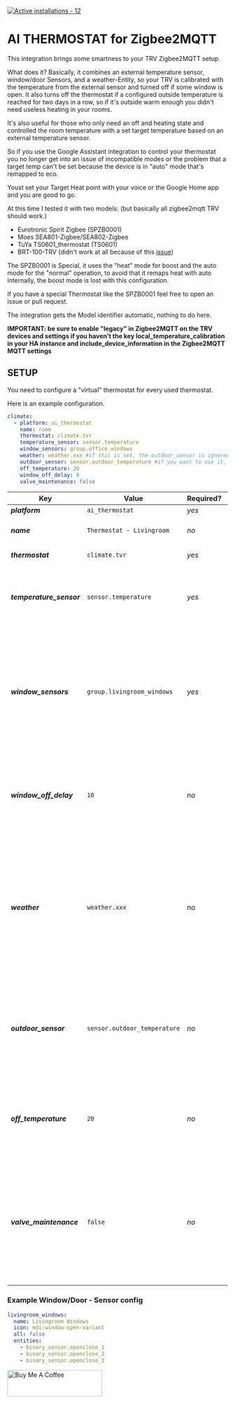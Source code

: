[![Active installations - 12](https://badge.t-haber.de/badge/ai_thermostat)](https://github.com/KartoffelToby/ai_thermostat/)
# AI THERMOSTAT for Zigbee2MQTT

This integration brings some smartness to your TRV Zigbee2MQTT setup.

What does it? Basically, it combines an external temperature sensor, window/door Sensors, and a weather-Entity, so your TRV is calibrated with the temperature from the external sensor and turned off if some window is open. It also turns off the thermostat if a configured outside temperature is reached for two days in a row, so if it's outside warm enough you didn't need useless heating in your rooms.

It's also useful for those who only need an off and heating state and controlled the room temperature with a set target temperature based on an external temperature sensor.

So if you use the Google Assistant integration to control your thermostat you no longer get into an issue of incompatible modes or the problem that a target temp can't be set because the device is in "auto" mode that's remapped to eco.

Youst set your Target Heat point with your voice or the Google Home app and you are good to go.

At this time I tested it with two models: (but basically all zigbee2mqtt TRV should work.)

- Eurotronic Spirit Zigbee (SPZB0001)
- Moes SEA801-Zigbee/SEA802-Zigbee
- TuYa TS0601_thermostat (TS0601)
- BRT-100-TRV (didn't work at all because of this [issue](https://github.com/Koenkk/zigbee2mqtt/issues/9486)) 

The SPZB0001 is Special, it uses the "heat" mode for boost and the auto mode for the "normal" operation, to avoid that it remaps heat with auto internally, the boost mode is lost with this configuration.

If you have a special Thermostat like the SPZB0001 feel free to open an issue or pull request.

The integration gets the Model identifier automatic, nothing to do here.

**IMPORTANT: be sure to enable "legacy" in Zigbee2MQTT on the TRV devices and settings if you haven't the key local_temperature_calibration in your HA instance and include_device_information in the Zigbee2MQTT MQTT settings**

## SETUP
You need to configure a "virtual" thermostat for every used thermostat.

Here is an example configuration.
```yaml
climate:
  - platform: ai_thermostat
    name: room
    thermostat: climate.tvr
    temperature_sensor: sensor.temperature
    window_sensors: group.office_windows
    weather: weather.xxx #if this is set, the outdoor_sensor is ignored, remove the outdoor_sensor config!
    outdoor_sensor: sensor.outdoor_temperature #if you want to use it, remove the weather config!
    off_temperature: 20
    window_off_delay: 0
    valve_maintenance: false
```


Key | Value | Required? | Description
--- | --- | --- | ---
***platform*** | `ai_thermostat` | *yes* |
***name*** | `Thermostat - Livingroom` | *no* | Used to name the virtual thermostat
***thermostat*** | `climate.tvr` | *yes* | a zigbee2mqtt climate entity.
***temperature_sensor*** | `sensor.temperature` | *yes* | a zigbee2mqtt sensor entity that is used for the actual temperature input of the thermostat.
***window_sensors*** | `group.livingroom_windows` | *yes* | a group of window/door - sensors (see below) that is used for the open window detection of the thermostat (the termostat dosn't need to support a open window detection for that feature).
***window_off_delay*** | `10` | *no* | Only set the thermostat to OFF state if the window/door - sensors are open for X seconds. Default ist 0 for instand turn off.
***weather*** | `weather.xxx` | *no* | a weather entity from Home Assistent to check the forcast to detect if heating is needed in use of the off_temperature (Meteorologisk institutt (Metno)) if this is set the outdoor_sensor is ignored
***outdoor_sensor*** | `sensor.outdoor_temperature` | *no* | a zigbee2mqtt sensor entity that is used for the outdoor temperature calculation in use of the off_temperature for the avg of the last two days.
***off_temperature*** | `20` | *no* | an int number as an temperature if the forcast outside temperature is above it the thermostat is turend off.
***valve_maintenance*** | `false` | *no* | This is a maintenance function that will prevent the valve to get stuck or make annoying sounds, default ist off if it set to true it will perform a valve open close procedure every 5 days

### Example Window/Door - Sensor config

```yaml
livingroom_windows:
  name: Livingroom Windows
  icon: mdi:window-open-variant
  all: false
  entities:
    - binary_sensor.openclose_1
    - binary_sensor.openclose_2
    - binary_sensor.openclose_3
```

<a href="https://www.buymeacoffee.com/kartoffeltoby" target="_blank"><img src="https://cdn.buymeacoffee.com/buttons/v2/default-green.png" alt="Buy Me A Coffee" style="height: 60px !important;width: 217px !important;" ></a>

